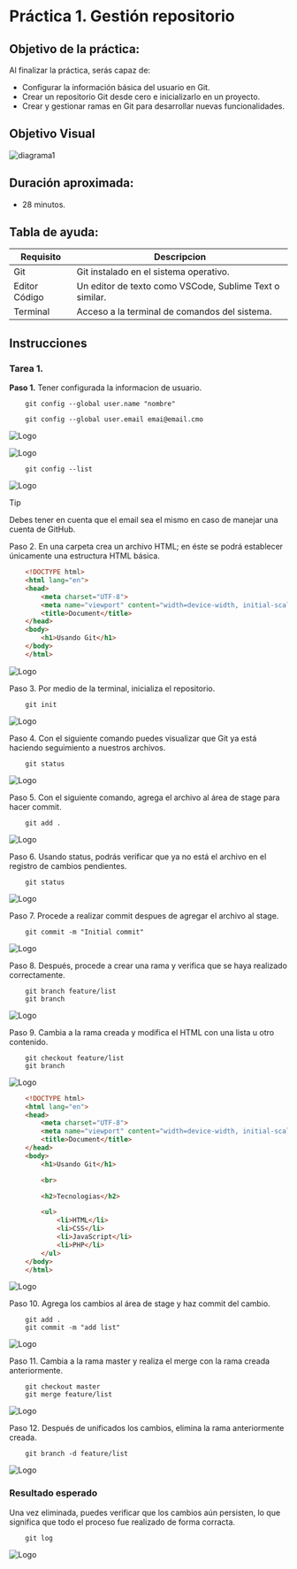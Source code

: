# Práctica 1. Gestión repositorio

## Objetivo de la práctica:
Al finalizar la práctica, serás capaz de:
- Configurar la información básica del usuario en Git.
- Crear un repositorio Git desde cero e inicializarlo en un proyecto.
- Crear y gestionar ramas en Git para desarrollar nuevas funcionalidades.

## Objetivo Visual 

![diagrama1](../images/cap1/21.png)

## Duración aproximada:
- 28 minutos.

## Tabla de ayuda:

| Requisito | Descripcion|
| --- | --- |
| Git | Git instalado en el sistema operativo. |
| Editor Código | Un editor de texto como VSCode, Sublime Text o similar. |
| Terminal | Acceso a la terminal de comandos del sistema. |

## Instrucciones 

### Tarea 1. 
**Paso 1.** Tener configurada la informacion de usuario.

        git config --global user.name "nombre"

        git config --global user.email emai@email.cmo

![Logo](../images/cap1/1.png)

![Logo](../images/cap1/2.png)

        git config --list

![Logo](../images/cap1/3.png)


> [!TIP]
> Debes tener en cuenta que el email sea el mismo en caso de manejar una cuenta de GitHub.

Paso 2. En una carpeta crea un archivo HTML; en éste se podrá establecer únicamente una estructura HTML básica.

```html
    <!DOCTYPE html>
    <html lang="en">
    <head>
        <meta charset="UTF-8">
        <meta name="viewport" content="width=device-width, initial-scale=1.0">
        <title>Document</title>
    </head>
    <body>
        <h1>Usando Git</h1>
    </body>
    </html>
```

![Logo](../images/cap1/6.png)

Paso 3. Por medio de la terminal, inicializa el repositorio.

        git init

![Logo](../images/cap1/7.png)

Paso 4. Con el siguiente comando puedes visualizar que Git ya está haciendo seguimiento a nuestros archivos.

        git status

![Logo](../images/cap1/8.png)

Paso 5. Con el siguiente comando, agrega el archivo al área de stage para hacer commit.

        git add .

![Logo](../images/cap1/9.png)

Paso 6. Usando status, podrás verificar que ya no está el archivo en el registro de cambios pendientes.

        git status

![Logo](../images/cap1/10.png)

Paso 7. Procede a realizar commit despues de agregar el archivo al stage.

        git commit -m "Initial commit"

![Logo](../images/cap1/11.png)

Paso 8. Después, procede a crear una rama y verifica que se haya realizado correctamente.

        git branch feature/list
        git branch

![Logo](../images/cap1/13.png)

Paso 9. Cambia a la rama creada y modifica el HTML con una lista u otro contenido.

        git checkout feature/list
        git branch

![Logo](../images/cap1/14.png)

```html
    <!DOCTYPE html>
    <html lang="en">
    <head>
        <meta charset="UTF-8">
        <meta name="viewport" content="width=device-width, initial-scale=1.0">
        <title>Document</title>
    </head>
    <body>
        <h1>Usando Git</h1>

        <br>

        <h2>Tecnologias</h2>

        <ul>
            <li>HTML</li>
            <li>CSS</li>
            <li>JavaScript</li>
            <li>PHP</li>
        </ul>
    </body>
    </html>
```
![Logo](../images/cap1/15.png)

Paso 10. Agrega los cambios al área de stage y haz commit del cambio.

        git add .
        git commit -m "add list"

![Logo](../images/cap1/16.png)

Paso 11. Cambia a la rama master y realiza el merge con la rama creada anteriormente.

        git checkout master
        git merge feature/list

![Logo](../images/cap1/17.png)

Paso 12. Después de unificados los cambios, elimina la rama anteriormente creada.

        git branch -d feature/list

![Logo](../images/cap1/19.png)

### Resultado esperado
Una vez eliminada, puedes verificar que los cambios aún persisten, lo que significa que todo el proceso fue realizado de forma corracta.

        git log

![Logo](../images/cap1/20.png)
